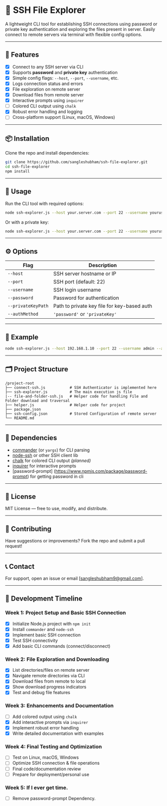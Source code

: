 # 🔐 SSH File Explorer

A lightweight CLI tool for establishing SSH connections using password or private key authentication and exploring the files present in server. Easily connect to remote servers via terminal with flexible config options.

---

## 🚀 Features

- [x] Connect to any SSH server via CLI
- [x] Supports **password** and **private key** authentication
- [x] Simple config flags: `--host`, `--port`, `--username`, etc.
- [x] Logs connection status and errors
- [x] File exploration on remote server
- [x] Download files from remote server
- [x] Interactive prompts using `inquirer`
- [ ] Colored CLI output using `chalk`
- [x] Robust error handling and logging
- [ ] Cross-platform support (Linux, macOS, Windows)

---

## 📦 Installation

Clone the repo and install dependencies:

```bash
git clone https://github.com/sangleshubham/ssh-file-explorer.git
cd ssh-file-explorer
npm install
```

---

## 🧹 Usage

Run the CLI tool with required options:

```bash
node ssh-explorer.js --host your.server.com --port 22 --username youruser --password yourpassword --authMethod password
```

Or with a private key:

```bash
node ssh-explorer.js --host your.server.com --port 22 --username youruser --privateKeyPath /path/to/key --authMethod privateKey
```

---

## ⚙️ Options

| Flag               | Description                                 |
| ------------------ | ------------------------------------------- |
| `--host`           | SSH server hostname or IP                   |
| `--port`           | SSH port (default: 22)                      |
| `--username`       | SSH login username                          |
| `--password`       | Password for authentication                 |
| `--privateKeyPath` | Path to private key file for key-based auth |
| `--authMethod`     | `'password'` or `'privateKey'`              |

---

## 🔧 Example

```bash
node ssh-explorer.js --host 192.168.1.10 --port 22 --username admin --authMethod privateKey --privateKeyPath ~/.ssh/id_ed25519
```

---

## 🗂️ Project Structure

```
/project-root
├── connect-ssh.js           # SSH Authenticator is implemented here
├── ssh-explorer.js          # The main execution js file
|-- file-and-folder-ssh.js   # Helper code for handling File and Folder download and traversal
├── helper.js                # Helper code for project
├── package.json
├── ssh-config.json          # Stored Configuration of remote server
└── README.md
```

---

## 🤩 Dependencies

- [commander](https://www.npmjs.com/package/commander) (or `yargs`) for CLI parsing
- [node-ssh](https://www.npmjs.com/package/ssh2`) or other SSH client lib
- [chalk](https://www.npmjs.com/package/chalk) for colored CLI output _(planned)_
- [inquirer](https://www.npmjs.com/package/inquirer) for interactive prompts
- [password-prompt] (https://www.npmjs.com/package/password-prompt) for getting password in cli

---

## 📄 License

MIT License — free to use, modify, and distribute.

---

## 🙌 Contributing

Have suggestions or improvements? Fork the repo and submit a pull request!

---

## 📞 Contact

For support, open an issue or email [sangleshubham9@gmail.com].

---

## 📖 Development Timeline

### Week 1: Project Setup and Basic SSH Connection

- [x] Initialize Node.js project with `npm init`
- [x] Install `commander` and `node-ssh`
- [x] Implement basic SSH connection
- [x] Test SSH connectivity
- [x] Add basic CLI commands (connect/disconnect)

### Week 2: File Exploration and Downloading

- [x] List directories/files on remote server
- [x] Navigate remote directories via CLI
- [x] Download files from remote to local
- [x] Show download progress indicators
- [x] Test and debug file features

### Week 3: Enhancements and Documentation

- [ ] Add colored output using `chalk`
- [x] Add interactive prompts via `inquirer`
- [x] Implement robust error handling
- [x] Write detailed documentation with examples

### Week 4: Final Testing and Optimization

- [ ] Test on Linux, macOS, Windows
- [ ] Optimize SSH connection & file operations
- [ ] Final code/documentation review
- [ ] Prepare for deployment/personal use

### Week 5: If I ever get time.
- [ ] Remove password-prompt Dependency. 